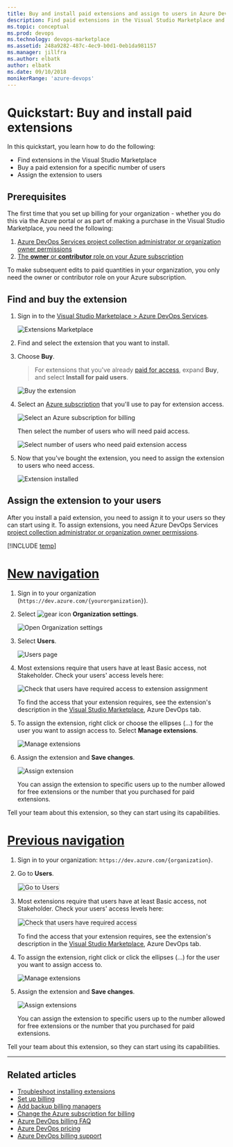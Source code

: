 ```yaml
---
title: Buy and install paid extensions and assign to users in Azure DevOps Services
description: Find paid extensions in the Visual Studio Marketplace and learn how to buy, install, and assign them.
ms.topic: conceptual
ms.prod: devops
ms.technology: devops-marketplace
ms.assetid: 248a9282-487c-4ec9-b0d1-0eb1da981157
ms.manager: jillfra
ms.author: elbatk
author: elbatk
ms.date: 09/10/2018
monikerRange: 'azure-devops'
---
```


# Quickstart: Buy and install paid extensions

In this quickstart, you learn how to do the following:

* Find extensions in the Visual Studio Marketplace
* Buy a paid extension for a specific number of users
* Assign the extension to users

## Prerequisites

The first time that you set up billing for your organization - whether you do this via the Azure portal or as part of making a purchase in the Visual Studio Marketplace, you need the following:

1. [Azure DevOps Services project collection administrator or organization owner permissions](../organizations/accounts/faq-add-delete-users.md#find-owner)
2. [The **owner** or **contributor** role on your Azure subscription](../organizations/billing/add-backup-billing-managers.md)

To make subsequent edits to paid quantities in your organization, you only need the owner or contributor role on your Azure subscription.


## Find and buy the extension

1.  Sign in to the [Visual Studio Marketplace > Azure DevOps Services](https://marketplace.visualstudio.com/azuredevops).
	
    ![Extensions Marketplace](../organizations/billing/_img/_shared/extensions-marketplace.png)

2.	Find and select the extension that you want to install.

3.	Choose **Buy**.
	
	> For extensions that you've already [paid for access](./faq-extensions.md#paid-access), expand **Buy**, and select **Install for paid users**.

	![Buy the extension](_img/get-vsts-extensions/test-manager-extension.png)

4.	Select an [Azure subscription](https://azure.microsoft.com/pricing/purchase-options/) that you'll use to pay for extension access.
	
	![Select an Azure subscription for billing](_img/get-vsts-extensions/select-azure-sub.png)

	Then select the number of users who will need paid access.

	![Select number of users who need paid extension access](_img/get-vsts-extensions/select-paid-users.png)

5.	Now that you've bought the extension, you need to assign the extension to users who need access.

	![Extension installed](_img/get-vsts-extensions/go-to-organization.png)

## Assign the extension to your users

After you install a paid extension, you need to assign it to your users so they can start using it.
To assign extensions, you need Azure DevOps Services [project collection administrator or organization owner permissions](./faq-extensions.md#find-owner).

[!INCLUDE [temp](../_shared/new-navigation-cloud.md)]  

# [New navigation](#tab/new-nav)

1. Sign in to your organization (```https://dev.azure.com/{yourorganization}```).

2. Select ![gear icon](../_img/icons/gear-icon.png) **Organization settings**.

    ![Open Organization settings](../_shared/_img/settings/open-admin-settings-vert.png)
3. Select **Users**.

   ![Users page](../_shared/_img/settings/open-organization-settings-users-vert.png)
   
4. Most extensions require that users have at least Basic access, not Stakeholder. Check your users' access levels here:

   ![Check that users have required access to extension assignment](_img/user-access-level.png)

	To find the access that your extension requires, see the extension's description in the [Visual Studio Marketplace](https://marketplace.visualstudio.com/azuredevops), Azure DevOps tab.

5.	To assign the extension, right click or choose the ellipses (...) for the user you want to assign access to. Select **Manage extensions**.

    ![Manage extensions](_img/manage-extensions.png)

6. Assign the extension and **Save changes**.

    ![Assign extension](_img/assign-extension.png)

	You can assign the extension to specific users up to the number allowed for free extensions or the number that you purchased for paid extensions.

Tell your team about this extension, so they can start using its capabilities.

# [Previous navigation](#tab/previous-nav)

1.	Sign in to your organization: ```https://dev.azure.com/{organization}```.

2.	Go to **Users**.

	<img alt="Go to Users" src="../_shared/_img/users-hub-updated-ui.png" style="border: 1px solid #CCCCCC" />

3.	Most extensions require that users have at least Basic access, not Stakeholder. Check your users' access levels here:

	<img alt="Check that users have required access" src="_img/assign-extensions/check-user-access.png" style="border: 1px solid #CCCCCC" />

	To find the access that your extension requires, see the extension's description in the [Visual Studio Marketplace](https://marketplace.visualstudio.com/azuredevops), Azure DevOps tab.

4.	To assign the extension, right click or click the ellipses (...) for the user you want to assign access to.

	![Manage extensions](_img/assign-extensions/manage-extensions.png)

5.	Assign the extension and **Save changes**.

    ![Assign extensions](_img/assign-extensions/assign-extension.png)

	You can assign the extension to specific users up to the number allowed for free extensions or the number that you purchased for paid extensions.

Tell your team about this extension, so they can start using its capabilities.

---

## Related articles

- [Troubleshoot installing extensions](faq-extensions.md)
- [Set up billing](../organizations/billing/set-up-billing-for-your-organization-vs.md)
- [Add backup billing managers](../organizations/billing/add-backup-billing-managers.md)
- [Change the Azure subscription for billing](../organizations/billing/change-azure-subscription.md)
- [Azure DevOps billing FAQ](../organizations/billing/billing-faq.md)
- [Azure DevOps pricing](https://azure.microsoft.com/pricing/details/devops/azure-devops-services/)
- [Azure DevOps billing support](https://azure.microsoft.com/support/devops/)
